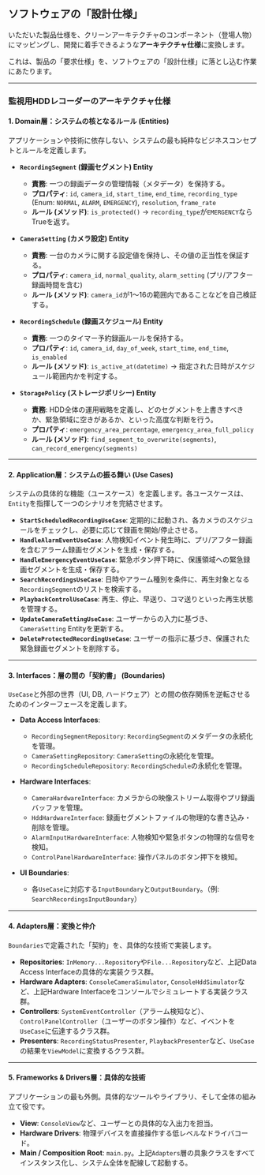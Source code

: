 ## ソフトウェアの「設計仕様」

いただいた製品仕様を、クリーンアーキテクチャのコンポーネント（登場人物）にマッピングし、開発に着手できるような**アーキテクチャ仕様**に変換します。

これは、製品の「要求仕様」を、ソフトウェアの「設計仕様」に落とし込む作業にあたります。

---
### 監視用HDDレコーダーのアーキテクチャ仕様

#### 1. Domain層：システムの核となるルール (Entities)
アプリケーションや技術に依存しない、システムの最も純粋なビジネスコンセプトとルールを定義します。

* **`RecordingSegment` (録画セグメント) Entity**
    * **責務**: 一つの録画データの管理情報（メタデータ）を保持する。
    * **プロパティ**: `id`, `camera_id`, `start_time`, `end_time`, `recording_type` (Enum: `NORMAL`, `ALARM`, `EMERGENCY`), `resolution`, `frame_rate`
    * **ルール (メソッド)**: `is_protected()` -> `recording_type`が`EMERGENCY`ならTrueを返す。

* **`CameraSetting` (カメラ設定) Entity**
    * **責務**: 一台のカメラに関する設定値を保持し、その値の正当性を保証する。
    * **プロパティ**: `camera_id`, `normal_quality`, `alarm_setting` (プリ/アフター録画時間を含む)
    * **ルール (メソッド)**: `camera_id`が1〜16の範囲内であることなどを自己検証する。

* **`RecordingSchedule` (録画スケジュール) Entity**
    * **責務**: 一つのタイマー予約録画ルールを保持する。
    * **プロパティ**: `id`, `camera_id`, `day_of_week`, `start_time`, `end_time`, `is_enabled`
    * **ルール (メソッド)**: `is_active_at(datetime)` -> 指定された日時がスケジュール範囲内かを判定する。

* **`StoragePolicy` (ストレージポリシー) Entity**
    * **責務**: HDD全体の運用戦略を定義し、どのセグメントを上書きすべきか、緊急領域に空きがあるか、といった高度な判断を行う。
    * **プロパティ**: `emergency_area_percentage`, `emergency_area_full_policy`
    * **ルール (メソッド)**: `find_segment_to_overwrite(segments)`, `can_record_emergency(segments)`

---
#### 2. Application層：システムの振る舞い (Use Cases)
システムの具体的な機能（ユースケース）を定義します。各ユースケースは、`Entity`を指揮して一つのシナリオを完結させます。

* **`StartScheduledRecordingUseCase`**: 定期的に起動され、各カメラのスケジュールをチェックし、必要に応じて録画を開始/停止させる。
* **`HandleAlarmEventUseCase`**: 人物検知イベント発生時に、プリ/アフター録画を含むアラーム録画セグメントを生成・保存する。
* **`HandleEmergencyEventUseCase`**: 緊急ボタン押下時に、保護領域への緊急録画セグメントを生成・保存する。
* **`SearchRecordingsUseCase`**: 日時やアラーム種別を条件に、再生対象となる`RecordingSegment`のリストを検索する。
* **`PlaybackControlUseCase`**: 再生、停止、早送り、コマ送りといった再生状態を管理する。
* **`UpdateCameraSettingUseCase`**: ユーザーからの入力に基づき、`CameraSetting` Entityを更新する。
* **`DeleteProtectedRecordingUseCase`**: ユーザーの指示に基づき、保護された緊急録画セグメントを削除する。

---
#### 3. Interfaces：層の間の「契約書」 (Boundaries)
`UseCase`と外部の世界（UI, DB, ハードウェア）との間の依存関係を逆転させるためのインターフェースを定義します。

* **Data Access Interfaces**:
    * `RecordingSegmentRepository`: `RecordingSegment`のメタデータの永続化を管理。
    * `CameraSettingRepository`: `CameraSetting`の永続化を管理。
    * `RecordingScheduleRepository`: `RecordingSchedule`の永続化を管理。

* **Hardware Interfaces**:
    * `CameraHardwareInterface`: カメラからの映像ストリーム取得やプリ録画バッファを管理。
    * `HddHardwareInterface`: 録画セグメントファイルの物理的な書き込み・削除を管理。
    * `AlarmInputHardwareInterface`: 人物検知や緊急ボタンの物理的な信号を検知。
    * `ControlPanelHardwareInterface`: 操作パネルのボタン押下を検知。

* **UI Boundaries**:
    * 各`UseCase`に対応する`InputBoundary`と`OutputBoundary`。（例: `SearchRecordingsInputBoundary`）

---
#### 4. Adapters層：変換と仲介
`Boundaries`で定義された「契約」を、具体的な技術で実装します。

* **Repositories**: `InMemory...Repository`や`File...Repository`など、上記Data Access Interfaceの具体的な実装クラス群。
* **Hardware Adapters**: `ConsoleCameraSimulator`, `ConsoleHddSimulator`など、上記Hardware Interfaceをコンソールでシミュレートする実装クラス群。
* **Controllers**: `SystemEventController`（アラーム検知など）、`ControlPanelController`（ユーザーのボタン操作）など、イベントを`UseCase`に伝達するクラス群。
* **Presenters**: `RecordingStatusPresenter`, `PlaybackPresenter`など、`UseCase`の結果を`ViewModel`に変換するクラス群。

---
#### 5. Frameworks & Drivers層：具体的な技術
アプリケーションの最も外側。具体的なツールやライブラリ、そして全体の組み立て役です。

* **View**: `ConsoleView`など、ユーザーとの具体的な入出力を担当。
* **Hardware Drivers**: 物理デバイスを直接操作する低レベルなドライバコード。
* **Main / Composition Root**: `main.py`。上記`Adapters`層の具象クラスをすべてインスタンス化し、システム全体を配線して起動する。